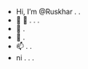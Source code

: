 - Hi, I’m @Ruskhar . . 
- 👀 👀 . . .
- 🌱 . 
- 💞️ . 
- 📫 . . 
- ni . . . 

<!---
Ruskhar/Ruskhar is a ✨ special ✨ repository because its `README.md` (this file) appears on your GitHub profile.
You can click the Preview link to take a look at your changes.
--->
